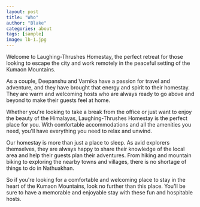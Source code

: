 ```yaml
---
layout: post
title: "Who"
author: "Blake"
categories: about
tags: [sample]
image: lb-1.jpg
---
```


Welcome to Laughing-Thrushes Homestay, the perfect retreat for those looking to escape the city and work remotely in the peaceful setting of the Kumaon Mountains.

As a couple, Deepanshu and Varnika have a passion for travel and adventure, and they have brought that energy and spirit to their homestay. They are warm and welcoming hosts who are always ready to go above and beyond to make their guests feel at home.

Whether you're looking to take a break from the office or just want to enjoy the beauty of the Himalayas, Laughing-Thrushes Homestay is the perfect place for you. With comfortable accommodations and all the amenities you need, you'll have everything you need to relax and unwind.

Our homestay is more than just a place to sleep. As avid explorers themselves, they are always happy to share their knowledge of the local area and help their guests plan their adventures. From hiking and mountain biking to exploring the nearby towns and villages, there is no shortage of things to do in Nathuakhan.

So if you're looking for a comfortable and welcoming place to stay in the heart of the Kumaon Mountains, look no further than this place. You'll be sure to have a memorable and enjoyable stay with these fun and hospitable hosts.
